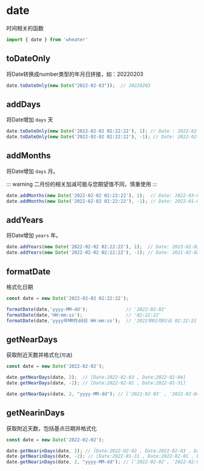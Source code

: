 # date
时间相关的函数

```ts
import { date } from 'wheater'
```

## toDateOnly  
将Date转换成number类型的年月日拼接，如：20220203  
```ts
date.toDateOnly(new Date("2022-02-03"));  // 20220203
```

## addDays 
将Date增加 `days` 天

```ts
date.toDateOnly(new Date('2022-02-02 02:22:22'), 1); // Date : 2022-02-03 02:22:22
date.toDateOnly(new Date('2022-02-02 02:22:22'), -1); // Date: 2022-02-01 02:22:22
```

## addMonths 
将Date增加 `days` 月。

::: warning
二月份的相关加减可能与您期望值不同，慎重使用
:::

```ts
date.addMonths(new Date('2022-02-02 02:22:22'), 1);  // Date: 2022-03-02 02:22:22
date.addMonths(new Date('2022-02-02 02:22:22'), -1); // Date: 2022-01-02 02:22:22
```

## addYears 
将Date增加 `years` 年。

```ts
date.addYears(new Date('2022-02-02 02:22:22'), 1);  // Date: 2023-02-02 02:22:22
date.addYears(new Date('2022-02-02 02:22:22'), -1); // Date: 2021-02-02 02:22:22
```

## formatDate 
格式化日期

```ts
const date = new Date('2022-02-02 02:22:22');

formatDate(date,'yyyy-MM-dd');              // '2022-02-02'
formatDate(date,'HH:mm:ss');                // '02:22:22'
formatDate(date,'yyyy年MM月dd日 HH:mm:ss');  // '2022年02月02日 02:22:22'
```

## getNearDays
获取附近天数并格式化(`可选`)

```ts
const date = new Date('2022-02-02');

date.getNearDays(date, 2);  // [Date:2022-02-03 , Date:2022-02-04]
date.getNearDays(date, -2); // [Date:2022-02-01 , Date:2022-01-31]

date.getNearDays(date, 2, "yyyy-MM-dd"); // ['2022-02-03' , '2022-02-04']

```

## getNearinDays  
获取附近天数，包括基点日期并格式化

```ts
const date = new Date('2022-02-02');

date.getNearinDays(date, 2); // [Date:2022-02-02 , Date:2022-02-03 , Date:2022-02-04]
date.getNearinDays(date, -2); // [Date:2022-01-31 , Date:2022-02-01 , Date:2022-02-02]
date.getNearinDays(date, 2, "yyyy-MM-dd"); // ['2022-02-02', '2022-02-03', '2022-02-04']
```